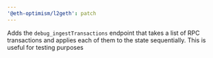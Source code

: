 ```yaml
---
'@eth-optimism/l2geth': patch
---
```


Adds the `debug_ingestTransactions` endpoint that takes a list of RPC transactions and applies each of them to the state sequentially. This is useful for testing purposes
